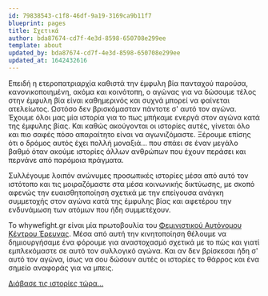 ```yaml
---
id: 79838543-c1f8-46df-9a19-3169ca9b11f7
blueprint: pages
title: Σχετικά
author: bda87674-cd7f-4e3d-8598-650708e299ee
template: about
updated_by: bda87674-cd7f-4e3d-8598-650708e299ee
updated_at: 1642432616
---
```

Επειδή η ετεροπατριαρχία καθιστά την έμφυλη βία πανταχού παρούσα, κανονικοποιημένη, ακόμα και κοινότοπη, ο αγώνας για να δώσουμε τέλος στην έμφυλη βία είναι καθημερινός και συχνά μπορεί να φαίνεται ατελείωτος. Ωστόσο δεν βρισκόμασταν πάντοτε σ' αυτό τον αγώνα. Έχουμε όλοι μας μία ιστορία για το πως μπήκαμε ενεργά στον αγώνα κατά της έμφυλης βίας. Και καθώς ακούγονται οι ιστορίες αυτές, γίνεται όλο και πιο σαφές πόσο απαραίτητο είναι να αγωνιζόμαστε. Ξέρουμε επίσης ότι ο δρόμος αυτός έχει πολλή μοναξιά... που σπάει σε έναν μεγάλο βαθμό όταν ακούμε ιστορίες άλλων ανθρώπων που έχουν περάσει και περνάνε από παρόμοια πράγματα. 

Συλλέγουμε λοιπόν ανώνυμες προσωπικές ιστορίες μέσα από αυτό τον ιστότοπο και τις μοιραζόμαστε στα μέσα κοινωνικής δικτύωσης, με σκοπό αφενώς την ευαισθητοποίηση σχετικά με την επείγουσα ανάγκη συμμετοχής στον αγώνα κατά της έμφυλης βίας και αφετέρου την ενδυνάμωση των ατόμων που ήδη συμμετέχουν.

Το whywefight.gr είναι μία πρωτοβουλία του [Φεμινιστικού Αυτόνομου Κέντρου Έρευνας](http://feministresearch.org). Μέσα από αυτή την κινητοποίηση θέλουμε να δημιουργήσαμε ένα φόρουμε για αναστοχασμό σχετικά με το πώς και γιατί εμπλεκόμαστε σε αυτό τον συλλογικό αγώνα. Και αν δεν βρίσκεσαι ήδη σ' αυτό τον αγώνα, ίσως να σου δώσουν αυτές οι ιστορίες το θάρρος και ένα σημείο αναφοράς για να μπεις.

[Διάβασε τις ιστορίες τώρα...](/stories)